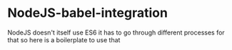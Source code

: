 # NodeJS-babel-integration
NodeJS doesn't itself use ES6 it has to go through different processes for that so here is a boilerplate to use that
